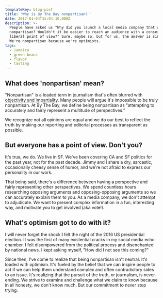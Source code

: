 ```yaml
---
templateKey: blog-post
title: 'Why is By The Bay nonpartisan? '
date: 2017-01-04T15:04:10.000Z
description: >-
  People have asked us "Why did you launch a local media company that's
  nonpartisan? Wouldn't it be easier to reach an audience with a conservative or
  liberal point of view?" Sure, maybe so, but for us, the answer is simple:
  We're nonpartisan because we're optimists.
tags:
  - jamaica
  - green beans
  - flavor
  - tasting
---
```

## What does 'nonpartisan' mean?

"Nonpartisan" is a loaded term in journalism that's often blurred with [objectivity and impartiality](http://pressthink.org/2010/11/the-view-from-nowhere-questions-and-answers/). Many people will argue it's impossible to be truly nonpartisan. At By The Bay, we define being nonpartisan as "attempting to accurately and fairly represent a multitude of perspectives." 

We recognize not all opinions are equal and we do our best to reflect the truth by making our reporting and editorial processes as transparent as possible.

## But everyone has a point of view. Don't you?

It's true, we do. We live in SF. We've been covering CA and SF politics for the past year, not for the past decade. Jimmy and I share a dry, sarcastic, occasionally cheesy sense of humor, and we're not afraid to express our personality in our work. 

That being said, there's a difference between having a perspective and fairly representing other perspectives. We spend countless hours researching opposing arguments and opposing-opposing arguments so we can accurately explain them to you. As a media company, we don't attempt to adjudicate. We want to present complex information in a fun, interesting way, and motivate you to get involved (aka vote!).

## What's optimism got to do with it?

I will never forget the shock I felt the night of the 2016 US presidential election. It was the first of many existential cracks in my social media echo chamber. I felt disempowered from the political process and disenchanted by national news. I kept asking myself, "How did I not see this coming?" 

Since then, I've come to realize that being nonpartisan isn't neutral. It's loaded with optimism. It's fueled by the belief that we can inspire people to act if we can help them understand complex and often contradictory sides to an issue. It's realizing that the pursuit of the truth, or journalism, is never-ending. We strive to examine and challenge what we claim to know because in all honesty, we don't know much. But our commitment to never stop trying.
